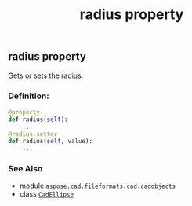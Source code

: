 ﻿---
title: radius property
second_title: Aspose.CAD for Python via .NET API References
description: 
type: docs
weight: 490
url: /python-net/aspose.cad.fileformats.cad.cadobjects/cadellipse/radius/
is_root: false
---

## radius property


Gets or sets the radius.
### Definition:
```python
@property
def radius(self):
    ...
@radius.setter
def radius(self, value):
    ...
```

### See Also
* module [`aspose.cad.fileformats.cad.cadobjects`](../../)
* class [`CadEllipse`](/cad/python-net/aspose.cad.fileformats.cad.cadobjects/cadellipse)
